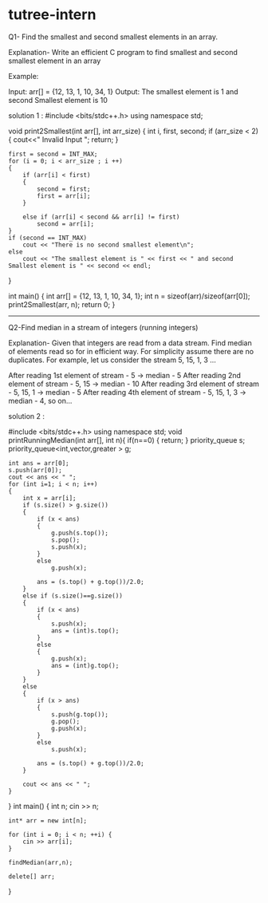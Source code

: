 # tutree-intern
Q1- Find the smallest and second smallest elements in an array.

Explanation- Write an efficient C program to find smallest and second smallest element in an array

Example:

Input: arr[] = {12, 13, 1, 10, 34, 1}
Output: The smallest element is 1 and
second Smallest element is 10

solution 1 :
#include <bits/stdc++.h>
using namespace std; 
 
void print2Smallest(int arr[], int arr_size)
{
    int i, first, second;
    if (arr_size < 2)
    {
        cout<<" Invalid Input ";
        return;
    }
 
    first = second = INT_MAX;
    for (i = 0; i < arr_size ; i ++)
    {
        if (arr[i] < first)
        {
            second = first;
            first = arr[i];
        }

        else if (arr[i] < second && arr[i] != first)
            second = arr[i];
    }
    if (second == INT_MAX)
        cout << "There is no second smallest element\n";
    else
        cout << "The smallest element is " << first << " and second Smallest element is " << second << endl;
}
 

int main()
{
    int arr[] = {12, 13, 1, 10, 34, 1};
    int n = sizeof(arr)/sizeof(arr[0]);
    print2Smallest(arr, n);
    return 0;
}
********************************************************************************************************************************
Q2-Find median in a stream of integers (running integers)

Explanation-
Given that integers are read from a data stream. Find median of elements read so for in efficient way. For simplicity assume there are no duplicates. For example, let us consider the stream 5, 15, 1, 3 …

After reading 1st element of stream - 5 -> median - 5
After reading 2nd element of stream - 5, 15 -> median - 10
After reading 3rd element of stream - 5, 15, 1 -> median - 5
After reading 4th element of stream - 5, 15, 1, 3 -> median - 4, so on...

solution 2 :

#include <bits/stdc++.h>
using namespace std; 
void printRunningMedian(int arr[], int n){
    if(n==0)
    {
        return;
    }
    priority_queue<int> s; 
    priority_queue<int,vector<int>,greater<int> > g; 
  
    int ans = arr[0]; 
    s.push(arr[0]); 
    cout << ans << " "; 
    for (int i=1; i < n; i++) 
    { 
        int x = arr[i]; 
        if (s.size() > g.size()) 
        { 
            if (x < ans) 
            { 
                g.push(s.top()); 
                s.pop(); 
                s.push(x); 
            } 
            else
                g.push(x); 
  
            ans = (s.top() + g.top())/2.0; 
        } 
        else if (s.size()==g.size()) 
        { 
            if (x < ans) 
            { 
                s.push(x); 
                ans = (int)s.top(); 
            } 
            else
            { 
                g.push(x); 
                ans = (int)g.top(); 
            } 
        } 
        else
        { 
            if (x > ans) 
            { 
                s.push(g.top()); 
                g.pop(); 
                g.push(x); 
            } 
            else
                s.push(x); 
  
            ans = (s.top() + g.top())/2.0; 
        } 
  
        cout << ans << " "; 
    } 
}
int main() {
    int n;
    cin >> n;

    int* arr = new int[n];

    for (int i = 0; i < n; ++i) {
        cin >> arr[i];
    }

    findMedian(arr,n);

    delete[] arr;
}



